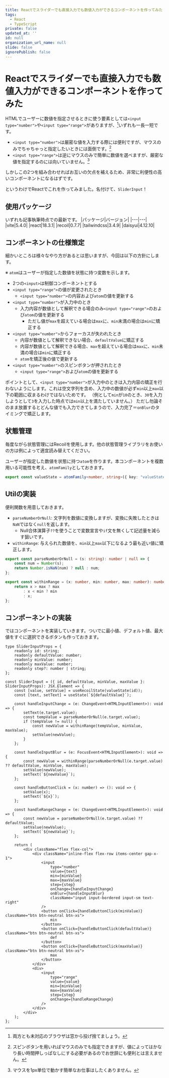 ```yaml
---
title: Reactでスライダーでも直接入力でも数値入力ができるコンポーネントを作ってみた
tags:
  - React
  - TypeScript
private: false
updated_at: ''
id: null
organization_url_name: null
slide: false
ignorePublish: false
---
```

# Reactでスライダーでも直接入力でも数値入力ができるコンポーネントを作ってみた
HTMLでユーザーに数値を指定させるときに使う要素としては`<input type="number">`や`<input type="range">`がありますが、[^1]いずれも一長一短です。
[^1]: 両方とも未対応のブラウザは窓から投げ捨てましょう。

- `<input type="number">`は厳密な値を入力する際には便利ですが、マウスのみでちゃちゃっと指定したいときには面倒です。[^2]
- `<input type="range">`は逆にマウスのみで簡単に数値を選べますが、厳密な値を指定するのには向いていません。[^3]
[^2]: スピンボタンを用いればマウスのみでも指定できますが、値によってはかなり長い時間押しっぱなしにする必要があるのでお世辞にも便利とは言えません。
[^3]: マウスを1px単位で動かす簡単なお仕事はしたくありません。

しかしこの2つを組み合わせればお互いの欠点を補えるため、非常に利便性の高いコンポーネントになるはずです。

というわけでReactでこれを作ってみました。名付けて、`SliderInput`！

## 使用パッケージ
いずれも記事執筆時点での最新です。
|パッケージ|バージョン|
|---|---|
|vite|5.4.0|
|react|18.3.1|
|recoil|0.7.7|
|tailwindcss|3.4.9|
|daisyui|4.12.10|

## コンポーネントの仕様策定
細かいところは様々なやり方があるとは思いますが、今回は以下の方針にします。

※ `atom`はユーザーが指定した数値を状態に持つ変数を示します。

- 2つの`<input>`は制御コンポーネントとする
- `<input type="range">`の値が変更されたとき
    - `<input type="number">`の内容および`atom`の値を更新する
- `<input type="number">`が入力中のとき
    - 入力内容が数値として解釈できる場合のみ`<input type="range">`のおよび`atom`の値を更新する
        - ただし値が`max`を超えている場合は`max`に、`min`未満の場合は`min`に矯正する
- `<input type="number">`からフォーカスが失われたとき
    - 内容が数値として解釈できない場合、`defaultValue`に矯正する
    - 内容が数値として解釈できる場合、`max`を超えている場合は`max`に、`min`未満の場合は`min`に矯正する
    - `atom`を矯正後の値で更新する
- `<input type="number">`のスピンボタンが押されたとき
    - `<input type="range">`および`atom`の値を更新する

ポイントとして、`<input type="number">`が入力中のときは入力内容の矯正を行わないようにします。これは空文字列を含め、入力中の数値が必ず`min`以上`max`以下の範囲に収まるわけではないためです。
（例として`min`が`10`のとき、`30`を入力しようとして`3`を入力した時点では`min`以上を満たしていません。）
ただし勿論そのまま放置するとどんな値でも入力できてしまうので、入力完了＝`onBlur`のタイミングで矯正します。

## 状態管理
毎度ながら状態管理にはRecoilを使用します。他の状態管理ライブラリをお使いの方は例によって適宜読み替えてください。

ユーザーが指定した数値を状態に持つ`atom`を作ります。本コンポーネントを複数用いる可能性を考え、`atomFamily`としておきます。

```typescript:state.ts
export const valueState = atomFamily<number, string>({ key: "valueState", default: 0 });
```

## Utilの実装
便利関数を用意しておきます。

- `parseNumberOrNull`: 文字列を数値に変換しますが、変換に失敗したときは`NaN`ではなく`null`を返します。
    - Null合体演算子`??`を使うことで変数宣言や`if`文を無くして記述量を減らす狙いです。
- `withinRange`: 与えられた数値を、`min`以上`max`以下になるよう最も近い値に矯正します。

```typescript:util.ts
export const parseNumberOrNull = (s: string): number | null => {
    const num = Number(s);
    return Number.isNaN(num) ? null : num;
};

export const withinRange = (x: number, min: number, max: number): number => {
    return x > max ? max
        : x < min ? min
        : x;
};
```

## コンポーネントの実装
ではコンポーネントを実装していきます。ついでに最小値、デフォルト値、最大値をすぐに選択できるボタンも作っておきます。

```tsx:SliderInput.tsx(抜粋)
type SliderInputProps = {
    readonly id: string;
    readonly defaultValue: number;
    readonly minValue: number;
    readonly maxValue: number;
    readonly step?: number | string;
};

const SliderInput = ({ id, defaultValue, minValue, maxValue }: SliderInputProps): JSX.Element => {
    const [value, setValue] = useRecoilState(valueState(id));
    const [text, setText] = useState(`${defaultValue}`);

    const handleInputChange = (e: ChangeEvent<HTMLInputElement>): void => {
        setText(e.target.value);
        const tempValue = parseNumberOrNull(e.target.value);
        if (tempValue != null) {
            const newValue = withinRange(tempValue, minValue, maxValue);
            setValue(newValue);
        }
    };

    const handleInputBlur = (e: FocusEvent<HTMLInputElement>): void => {
        const newValue = withinRange(parseNumberOrNull(e.target.value) ?? defaultValue, minValue, maxValue);
        setValue(newValue);
        setText(`${newValue}`);
    };

    const handleButtonClick = (x: number) => (): void => {
        setValue(x);
        setText(`${x}`);
    };

    const handleRangeChange = (e: ChangeEvent<HTMLInputElement>): void => {
        const newValue = parseNumberOrNull(e.target.value) ?? defaultValue;
        setValue(newValue);
        setText(`${newValue}`);
    };

    return (
        <div className="flex flex-col">
            <div className="inline-flex flex-row items-center gap-x-1">
                <input
                    type="number"
                    value={text}
                    min={minValue}
                    max={maxValue}
                    step={step}
                    onChange={handleInputChange}
                    onBlur={handleInputBlur}
                    className="input input-bordered input-sm text-right"
                />
                <button onClick={handleButtonClick(minValue)} className="btn btn-neutral btn-xs">
                    min
                </button>
                <button onClick={handleButtonClick(defaultValue)} className="btn btn-neutral btn-xs">
                    def
                </button>
                <button onClick={handleButtonClick(maxValue)} className="btn btn-neutral btn-xs">
                    max
                </button>
            </div>
            <div>
                <input
                    type="range"
                    value={value}
                    min={minValue}
                    max={maxValue}
                    step={step}
                    onChange={handleRangeChange}
                />
            </div>
        </div>
    );
};
```